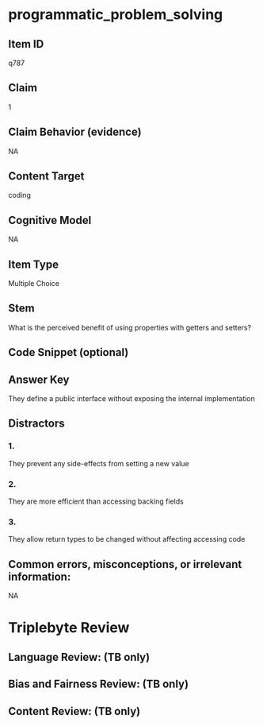 # programmatic_problem_solving

## Item ID
q787

## Claim
1

## Claim Behavior (evidence)
NA

## Content Target
coding

## Cognitive Model
NA

## Item Type
Multiple Choice

## Stem
What is the perceived benefit of using properties with getters and setters?

## Code Snippet (optional)


## Answer Key
They define a public interface without exposing the internal implementation

## Distractors

### 1.
They prevent any side-effects from setting a new value

### 2.
They are more efficient than accessing backing fields

### 3.
They allow return types to be changed without affecting accessing code

## Common errors, misconceptions, or irrelevant information:
NA

# Triplebyte Review


## Language Review: (TB only)


## Bias and Fairness Review: (TB only)


## Content Review: (TB only)

